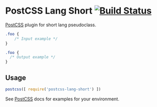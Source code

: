 # PostCSS Lang Short [![Build Status][ci-img]][ci]

[PostCSS] plugin for short lang pseudoclass.

[PostCSS]: https://github.com/postcss/postcss
[ci-img]:  https://travis-ci.org/Coder801/postcss-lang-short.svg
[ci]:      https://travis-ci.org/Coder801/postcss-lang-short

```css
.foo {
    /* Input example */
}
```

```css
.foo {
  /* Output example */
}
```

## Usage

```js
postcss([ require('postcss-lang-short') ])
```

See [PostCSS] docs for examples for your environment.
